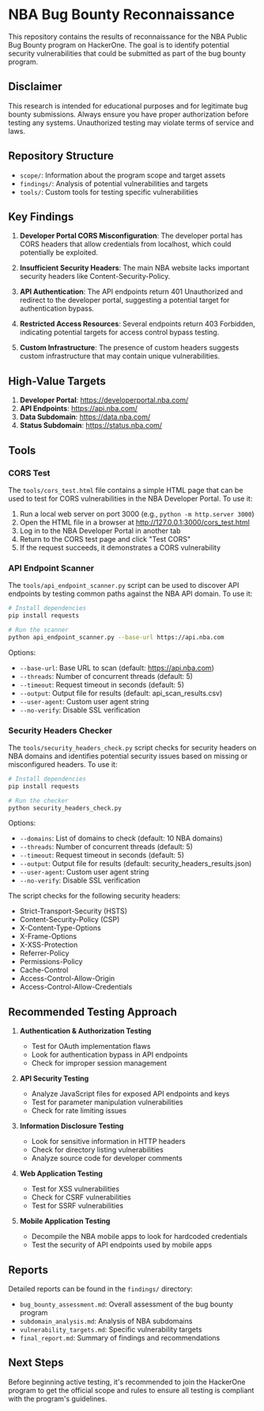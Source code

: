 # NBA Bug Bounty Reconnaissance

This repository contains the results of reconnaissance for the NBA Public Bug Bounty program on HackerOne. The goal is to identify potential security vulnerabilities that could be submitted as part of the bug bounty program.

## Disclaimer

This research is intended for educational purposes and for legitimate bug bounty submissions. Always ensure you have proper authorization before testing any systems. Unauthorized testing may violate terms of service and laws.

## Repository Structure

- `scope/`: Information about the program scope and target assets
- `findings/`: Analysis of potential vulnerabilities and targets
- `tools/`: Custom tools for testing specific vulnerabilities

## Key Findings

1. **Developer Portal CORS Misconfiguration**: The developer portal has CORS headers that allow credentials from localhost, which could potentially be exploited.

2. **Insufficient Security Headers**: The main NBA website lacks important security headers like Content-Security-Policy.

3. **API Authentication**: The API endpoints return 401 Unauthorized and redirect to the developer portal, suggesting a potential target for authentication bypass.

4. **Restricted Access Resources**: Several endpoints return 403 Forbidden, indicating potential targets for access control bypass testing.

5. **Custom Infrastructure**: The presence of custom headers suggests custom infrastructure that may contain unique vulnerabilities.

## High-Value Targets

1. **Developer Portal**: https://developerportal.nba.com/
2. **API Endpoints**: https://api.nba.com/
3. **Data Subdomain**: https://data.nba.com/
4. **Status Subdomain**: https://status.nba.com/

## Tools

### CORS Test

The `tools/cors_test.html` file contains a simple HTML page that can be used to test for CORS vulnerabilities in the NBA Developer Portal. To use it:

1. Run a local web server on port 3000 (e.g., `python -m http.server 3000`)
2. Open the HTML file in a browser at http://127.0.0.1:3000/cors_test.html
3. Log in to the NBA Developer Portal in another tab
4. Return to the CORS test page and click "Test CORS"
5. If the request succeeds, it demonstrates a CORS vulnerability

### API Endpoint Scanner

The `tools/api_endpoint_scanner.py` script can be used to discover API endpoints by testing common paths against the NBA API domain. To use it:

```bash
# Install dependencies
pip install requests

# Run the scanner
python api_endpoint_scanner.py --base-url https://api.nba.com
```

Options:
- `--base-url`: Base URL to scan (default: https://api.nba.com)
- `--threads`: Number of concurrent threads (default: 5)
- `--timeout`: Request timeout in seconds (default: 5)
- `--output`: Output file for results (default: api_scan_results.csv)
- `--user-agent`: Custom user agent string
- `--no-verify`: Disable SSL verification

### Security Headers Checker

The `tools/security_headers_check.py` script checks for security headers on NBA domains and identifies potential security issues based on missing or misconfigured headers. To use it:

```bash
# Install dependencies
pip install requests

# Run the checker
python security_headers_check.py
```

Options:
- `--domains`: List of domains to check (default: 10 NBA domains)
- `--threads`: Number of concurrent threads (default: 5)
- `--timeout`: Request timeout in seconds (default: 5)
- `--output`: Output file for results (default: security_headers_results.json)
- `--user-agent`: Custom user agent string
- `--no-verify`: Disable SSL verification

The script checks for the following security headers:
- Strict-Transport-Security (HSTS)
- Content-Security-Policy (CSP)
- X-Content-Type-Options
- X-Frame-Options
- X-XSS-Protection
- Referrer-Policy
- Permissions-Policy
- Cache-Control
- Access-Control-Allow-Origin
- Access-Control-Allow-Credentials

## Recommended Testing Approach

1. **Authentication & Authorization Testing**
   - Test for OAuth implementation flaws
   - Look for authentication bypass in API endpoints
   - Check for improper session management

2. **API Security Testing**
   - Analyze JavaScript files for exposed API endpoints and keys
   - Test for parameter manipulation vulnerabilities
   - Check for rate limiting issues

3. **Information Disclosure Testing**
   - Look for sensitive information in HTTP headers
   - Check for directory listing vulnerabilities
   - Analyze source code for developer comments

4. **Web Application Testing**
   - Test for XSS vulnerabilities
   - Check for CSRF vulnerabilities
   - Test for SSRF vulnerabilities

5. **Mobile Application Testing**
   - Decompile the NBA mobile apps to look for hardcoded credentials
   - Test the security of API endpoints used by mobile apps

## Reports

Detailed reports can be found in the `findings/` directory:

- `bug_bounty_assessment.md`: Overall assessment of the bug bounty program
- `subdomain_analysis.md`: Analysis of NBA subdomains
- `vulnerability_targets.md`: Specific vulnerability targets
- `final_report.md`: Summary of findings and recommendations

## Next Steps

Before beginning active testing, it's recommended to join the HackerOne program to get the official scope and rules to ensure all testing is compliant with the program's guidelines. 